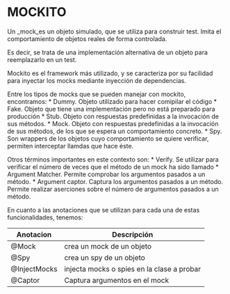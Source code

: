 # MOCKITO

Un _mock_es un objeto simulado, que se utiliza para construir test. Imita el comportamiento de objetos reales de forma controlada. 

Es decir, se trata de una implementación alternativa de un objeto para reemplazarlo en un test.

Mockito es el framework más utilizado, y se caracteriza por su facilidad para inyectar los mocks mediante inyección de dependencias.

Entre los tipos de mocks que se pueden manejar con mockito, encontramos:
    * Dummy. Objeto utilizado para hacer comipilar el código
    * Fake. Objeto que tiene una implementación pero no está preparado para producción
    * Stub. Objeto con respuestas predefinidas a la invocación de sus métodos. 
    * Mock. Objeto con respuestas predefinidas a la invocación de sus métodos, de los que se espera un comportamiento concreto.
    * Spy. Son wrappers de los objetos cuyo comportamiento se quiere verificar, permiten interceptar llamdas que hace éste.

Otros términos importantes en este contexto son:
    * Verify. Se utilizar para verificar el número de veces que el método de un mock ha sido llamado
    * Argument Matcher. Permite comprobar los argumentos pasados a un método.
    * Argument captor. Captura los argumentos pasados a un método. Permite realizar aserciones sobre el número de argumentos pasados a un método.

En cuanto a las anotaciones que se utilizan para cada una de estas funcionalidades, tenemos:

|Anotacion|Descripción|
|----------|----------|
|@Mock| crea un mock de un objeto|
|@Spy| crea un spy de un objeto|
|@InjectMocks| injecta mocks o spies en la clase a probar
|@Captor| Captura argumentos en el mock|